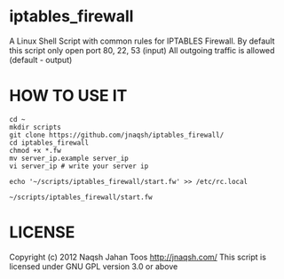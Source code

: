 iptables_firewall
=================

A Linux Shell Script with common rules for IPTABLES Firewall.
By default this script only open port 80, 22, 53 (input)
All outgoing traffic is allowed (default - output)

HOW TO USE IT
=============
    cd ~
    mkdir scripts
    git clone https://github.com/jnaqsh/iptables_firewall/
    cd iptables_firewall
    chmod +x *.fw
    mv server_ip.example server_ip
    vi server_ip # write your server ip

    echo '~/scripts/iptables_firewall/start.fw' >> /etc/rc.local

    ~/scripts/iptables_firewall/start.fw

LICENSE
=======
Copyright (c) 2012 Naqsh Jahan Toos <http://jnaqsh.com/>
This script is licensed under GNU GPL version 3.0 or above
